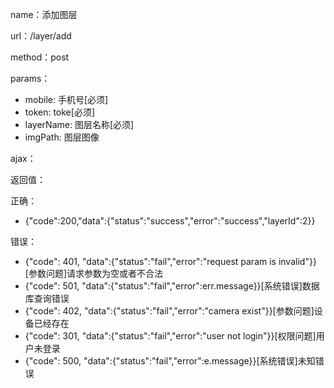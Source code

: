 name：添加图层

url：/layer/add

method：post

params：

* mobile: 手机号[必须]
* token: toke[必须]
* layerName: 图层名称[必须]
* imgPath: 图层图像

ajax：


返回值：

正确：

* {"code":200,"data":{"status":"success","error":"success","layerId":2}}

错误：

* {"code": 401, "data":{"status":"fail","error":"request param is invalid"}} [参数问题]请求参数为空或者不合法
* {"code": 501, "data":{"status":"fail","error":err.message}}[系统错误]数据库查询错误
* {"code": 402, "data":{"status":"fail","error":"camera exist"}}[参数问题]设备已经存在
* {"code": 301, "data":{"status":"fail","error":"user not login"}}[权限问题]用户未登录
* {"code": 500, "data":{"status":"fail","error":e.message}}[系统错误]未知错误
